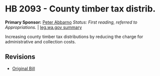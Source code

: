 # HB 2093 - County timber tax distrib.
**Primary Sponsor:** [Peter Abbarno](/person/leg/peter.abbarno.md)
*Status: First reading, referred to Appropriations.* | [leg.wa.gov summary](https://app.leg.wa.gov/billsummary?BillNumber=2093&Year=2021)

Increasing county timber tax distributions by reducing the charge for administrative and collection costs.

## Revisions
* [Original Bill](1/)